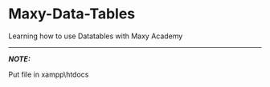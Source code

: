 # Maxy-Data-Tables
Learning how to use Datatables with Maxy Academy

---
***NOTE:***
<p>Put file in xampp\htdocs</p>
